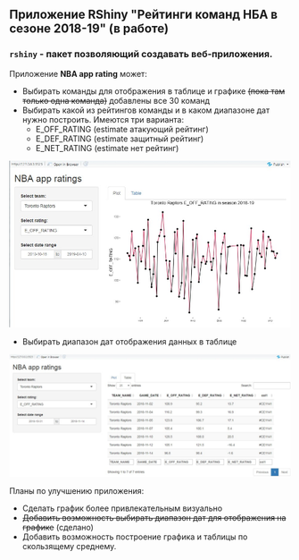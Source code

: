 ## Приложение RShiny "Рейтинги команд НБА в сезоне 2018-19" (в работе)

### ```rshiny``` - пакет позволяющий создавать веб-приложения.

Приложение **NBA app rating** может:

* Выбирать команды для отображения в таблице и графике ~~(пока там только одна команда)~~ добавлены все 30 команд
* Выбирать какой из рейтингов команды и в каком диапазоне дат нужно построить. Имеются три варианта:
  * E_OFF_RATING (estimate атакующий рейтинг)
  * E_DEF_RATING (estimate защитный рейтинг)
  * E_NET_RATING (estimate нет рейтинг)

![](image/plot.jpg)
 
* Выбирать диапазон дат отображения данных в таблице

![](image/table.jpg)

Планы по улучшению приложения:

* Сделать график более привлекательным визуально
* ~~Добавить возможность выбирать диапазон дат для отображения на графике~~ (сделано)
* Добавить возможность построение графика и таблицы по скользящему среднему.
